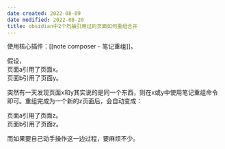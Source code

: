 ```yaml
---
date created: 2022-08-09
date modified: 2022-08-20
title: obsidian中2个均被引用过的页面如何重组合并
---
```


使用核心插件：[[note composer - 笔记重组]]。

假设，  
页面a引用了页面x。  
页面b引用了页面y。

突然有一天发现页面x和y其实说的是同一个东西，则在x或y中使用笔记重组命令即可。重组完成为一个新的z页面后，会自动变成：

页面a引用了页面z。  
页面b引用了页面z。

而如果要自己动手操作这一边过程，要麻烦不少。
